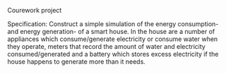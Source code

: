 Courework project 

Specification: Construct a simple simulation of the energy consumption- and energy generation- of a smart house. In the house are a number of appliances which consume/generate electricity or consume water when they operate, meters that record the amount of water and electricity consumed/generated and a battery which stores excess electricity if the house happens to generate more than it needs.  
